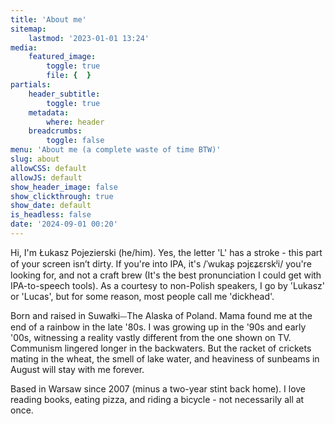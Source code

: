```yaml
---
title: 'About me'
sitemap:
    lastmod: '2023-01-01 13:24'
media:
    featured_image:
        toggle: true
        file: {  }
partials:
    header_subtitle:
        toggle: true
    metadata:
        where: header
    breadcrumbs:
        toggle: false
menu: 'About me (a complete waste of time BTW)'
slug: about
allowCSS: default
allowJS: default
show_header_image: false
show_clickthrough: true
show_date: default
is_headless: false
date: '2024-09-01 00:20'
---
```


Hi, I'm Łukasz Pojezierski (he/him). Yes, the letter 'L' has a stroke - this part of your screen isn’t dirty. If you're into IPA, it's /ˈwukaʂ pɔjɛʑɛrskʲi/ you're looking for, and not a craft brew (It's the best pronunciation I could get with IPA-to-speech tools). As a courtesy to non-Polish speakers, I go by 'Lukasz' or 'Lucas', but for some reason, most people call me 'dickhead'.

Born and raised in Suwałki⏤The Alaska of Poland. Mama found me at the end of a rainbow in the late '80s. I was growing up in the '90s and early '00s, witnessing a reality vastly different from the one shown on TV. Communism lingered longer in the backwaters. But the racket of crickets mating in the wheat, the smell of lake water, and heaviness of sunbeams in August will stay with me forever.

Based in Warsaw since 2007 (minus a two-year stint back home). I love reading books, eating pizza, and riding a bicycle - not necessarily all at once.